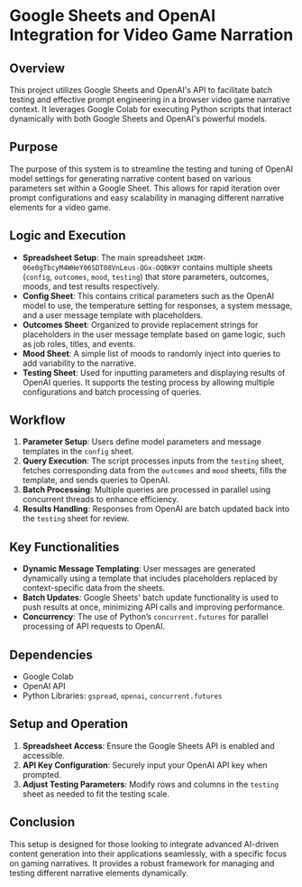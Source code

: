 # Google Sheets and OpenAI Integration for Video Game Narration

## Overview
This project utilizes Google Sheets and OpenAI's API to facilitate batch testing and effective prompt engineering in a browser video game narrative context. It leverages Google Colab for executing Python scripts that interact dynamically with both Google Sheets and OpenAI's powerful models.

## Purpose
The purpose of this system is to streamline the testing and tuning of OpenAI model settings for generating narrative content based on various parameters set within a Google Sheet. This allows for rapid iteration over prompt configurations and easy scalability in managing different narrative elements for a video game.

## Logic and Execution
- **Spreadsheet Setup**: The main spreadsheet `1KDM-06e0gTbcyM4WHeY06SDT08VnLeus-QGx-OQBK9Y` contains multiple sheets (`config`, `outcomes`, `mood`, `testing`) that store parameters, outcomes, moods, and test results respectively.
- **Config Sheet**: This contains critical parameters such as the OpenAI model to use, the temperature setting for responses, a system message, and a user message template with placeholders.
- **Outcomes Sheet**: Organized to provide replacement strings for placeholders in the user message template based on game logic, such as job roles, titles, and events.
- **Mood Sheet**: A simple list of moods to randomly inject into queries to add variability to the narrative.
- **Testing Sheet**: Used for inputting parameters and displaying results of OpenAI queries. It supports the testing process by allowing multiple configurations and batch processing of queries.

## Workflow
1. **Parameter Setup**: Users define model parameters and message templates in the `config` sheet.
2. **Query Execution**: The script processes inputs from the `testing` sheet, fetches corresponding data from the `outcomes` and `mood` sheets, fills the template, and sends queries to OpenAI.
3. **Batch Processing**: Multiple queries are processed in parallel using concurrent threads to enhance efficiency.
4. **Results Handling**: Responses from OpenAI are batch updated back into the `testing` sheet for review.

## Key Functionalities
- **Dynamic Message Templating**: User messages are generated dynamically using a template that includes placeholders replaced by context-specific data from the sheets.
- **Batch Updates**: Google Sheets' batch update functionality is used to push results at once, minimizing API calls and improving performance.
- **Concurrency**: The use of Python’s `concurrent.futures` for parallel processing of API requests to OpenAI.

## Dependencies
- Google Colab
- OpenAI API
- Python Libraries: `gspread`, `openai`, `concurrent.futures`

## Setup and Operation
1. **Spreadsheet Access**: Ensure the Google Sheets API is enabled and accessible.
2. **API Key Configuration**: Securely input your OpenAI API key when prompted.
3. **Adjust Testing Parameters**: Modify rows and columns in the `testing` sheet as needed to fit the testing scale.

## Conclusion
This setup is designed for those looking to integrate advanced AI-driven content generation into their applications seamlessly, with a specific focus on gaming narratives. It provides a robust framework for managing and testing different narrative elements dynamically.

